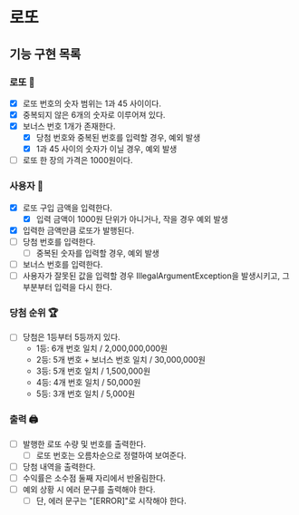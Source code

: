 # 로또

## 기능 구현 목록

### 로또 🎱

- [x] 로또 번호의 숫자 범위는 1과 45 사이이다.
- [x] 중복되지 않은 6개의 숫자로 이루어져 있다.
- [x] 보너스 번호 1개가 존재한다.
    - [x] 당첨 번호와 중복된 번호를 입력할 경우, 예외 발생
    - [x] 1과 45 사이의 숫자가 이닐 경우, 예외 발생
- [ ] 로또 한 장의 가격은 1000원이다.

### 사용자 👥

- [x] 로또 구입 금액을 입력한다.
    - [x] 입력 금액이 1000원 단위가 아니거나, 작을 경우 예외 발생
- [x] 입력한 금액만큼 로또가 발행된다.
- [ ] 당첨 번호를 입력한다.
    - [ ] 중복된 숫자를 입력할 경우, 예외 발생
- [ ] 보너스 번호를 입력한다.
- [ ] 사용자가 잘못된 값을 입력할 경우 IllegalArgumentException을 발생시키고, 그 부분부터 입력을 다시 한다.

### 당첨 순위 🏆

- [ ] 당첨은 1등부터 5등까지 있다.
    - 1등: 6개 번호 일치 / 2,000,000,000원
    - 2등: 5개 번호 + 보너스 번호 일치 / 30,000,000원
    - 3등: 5개 번호 일치 / 1,500,000원
    - 4등: 4개 번호 일치 / 50,000원
    - 5등: 3개 번호 일치 / 5,000원

### 출력 🖨️

- [ ] 발행한 로또 수량 및 번호를 출력한다.
    - [ ] 로또 번호는 오름차순으로 정렬하여 보여준다.
- [ ] 당첨 내역을 출력한다.
- [ ] 수익률은 소수점 둘째 자리에서 반올림한다.
- [ ] 예외 상황 시 에러 문구를 출력해야 한다.
    - [ ] 단, 에러 문구는 "[ERROR]"로 시작해야 한다.
